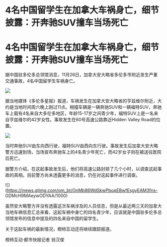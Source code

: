 # 4名中国留学生在加拿大车祸身亡，细节披露：开奔驰SUV撞车当场死亡

# 4名中国留学生在加拿大车祸身亡，细节披露：开奔驰SUV撞车当场死亡

据中国驻多伦多总领馆消息，11月26日，加拿大安大略省多伦多市附近发生严重交通事故，4名中国留学生车祸身亡。

![](https://inews.gtimg.com/om_bt/O6MYJRgNc_IfGIHHkZK0vhGVbLi_UwHlhiIAuFHE5yg8QAA/1000)

据当地媒体《多伦多星报》报道，车祸发生在加拿大安大略省的亨兹维尔附近，大约是当地时间周六晚上刚过11点。相撞车辆是一辆奔驰SUV和一辆福特SUV，奔驰车上载有4名来自大多伦多地区，年龄15-17岁之间青少年，福特SUV上是一名来自亨兹维尔的42岁女性。事故发生在60号高速公路靠近Hidden
Valley Road的位置。

![](https://inews.gtimg.com/om_bt/OQDgAZIfIcJjJQYmde1rlXjHtZSlstXG92fEHDv0HFxagAA/1000)

当时奔驰SUV由东向西行驶，福特SUV由西向东行驶。事故发生后加拿大安大略警方迅速到场，当场宣布奔驰车上的4名青少年死亡，而42岁女子则在被送往医院后死亡。

据警方介绍，在这起事故发生后，他们将高速公路封锁了几个小时，以调查这起事故的真相。目前警方尚未透露更多的消息，仍在对这起事件进行调查。

![](https://inews.gtimg.com/om_bt/OnMb86WdSkwPbopEBwfEsgyEAM3fns-
GDMcH9MAeywODYAA/1000)

虽然安大略警方并没有透露这次车祸涉及的人员信息，但是从最近两三天的加拿大当地车祸信息汇总来看，这起车祸中身亡的四名青少年，应该就是中国驻多伦多总领馆发布的信息中提及的四名来自中国的留学生。

关于这起车祸的最新情况，橙柿互动还将继续跟踪报道。

橙柿互动·都市快报记者 翁汉俊

